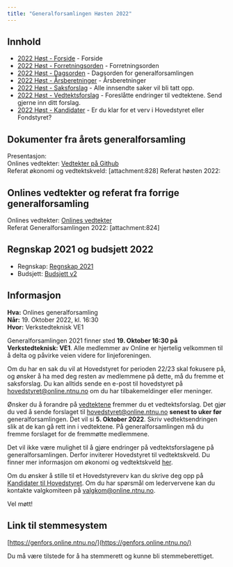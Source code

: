 ```yaml
---
title: "Generalforsamlingen Høsten 2022"
---
```


## Innhold
* [2022 Høst - Forside](/wiki/online/generalforsamlingen/genfors2022h)   - Forside
* [2022 Høst - Forretningsorden](/wiki/online/generalforsamlingen/genfors2022h/forretningsorden) - Forretningsorden
* [2022 Høst - Dagsorden](/wiki/online/generalforsamlingen/genfors2022h/dagsorden) - Dagsorden for generalforsamlingen
* [2022 Høst - Årsberetninger](/wiki/online/generalforsamlingen/genfors2022h/aarsberetninger) - Årsberetninger
* [2022 Høst - Saksforslag](/wiki/online/generalforsamlingen/genfors2022h/saksforslag) - Alle innsendte saker vil bli tatt opp.
* [2022 Høst - Vedtektsforslag](/wiki/online/generalforsamlingen/genfors2022h/vedtekstforslag) - Foreslåtte endringer til vedtektene. Send gjerne inn ditt forslag.
* [2022 Høst - Kandidater](/wiki/online/generalforsamlingen/genfors2022h/valg) - Er du klar for et verv i Hovedstyret eller Fondstyret? 

## Dokumenter fra årets generalforsamling
Presentasjon:  
Onlines vedtekter: [Vedtekter på Github](https://github.com/dotkom/Onlines_Vedtekter)  
Referat økonomi og vedtektskveld: [attachment:828]
Referat høsten 2022:  

## Onlines vedtekter og referat fra forrige generalforsamling 
Onlines vedtekter: [Onlines vedtekter](https://github.com/dotkom/Onlines_Vedtekter/blob/master/vedtekter.adoc)  
Referat Generalforsamlingen 2022: [attachment:824]  
 


## Regnskap 2021 og budsjett 2022

- Regnskap:  [Regnskap 2021](https://docs.google.com/spreadsheets/d/12MkNM1CxZlZaws5TtRqclYenoNi0Dd4llIUhUmjONoM/edit?usp=sharing) 
- Budsjett: [Budsjett v2](https://docs.google.com/spreadsheets/d/1XCH5HwBEdIpPO8CKKI5UbmijpCUKJcE7TBFHXh5tmXc/edit?fbclid=IwAR05Crz5-M3OtcmpMqO_Y1iUcZn1N8vAn1__FOrSMQqlYma8JcxFvUpg81c#gid=878627518) 

## Informasjon

**Hva:** Onlines generalforsamling  
**Når:** 19. Oktober 2022, kl. 16:30  
**Hvor:** Verkstedteknisk VE1  

Generalforsamlingen 2021 finner sted **19. Oktober 16:30 på Verkstedteknisk: VE1**. Alle medlemmer av Online er hjertelig velkommen til å delta og påvirke veien videre for linjeforeningen. 

Om du har en sak du vil at Hovedstyret for perioden 22/23 skal fokusere på, og ønsker å ha med deg resten av medlemmene på dette, må du fremme et saksforslag. Du kan alltids sende en e-post til hovedstyret på [hovedstyret@online.ntnu.no](mailto:hovedstyret@online.ntnu.no) om du har tilbakemeldinger eller meninger.

Ønsker du å forandre på [vedtektene](https://github.com/dotkom/Onlines_Fond_Vedtekter/blob/master/vedtekter.adoc) fremmer du et vedtektsforslag. Det gjør du ved å sende forslaget til [hovedstyret@online.ntnu.no](mailto:hovedstyret@online.ntnu.no) **senest to uker før** generalforsamlingen. Det vil si **5. Oktober 2022**. Skriv vedtektsendringen slik at de kan gå rett inn i vedtektene. På generalforsamlingen må du fremme forslaget for de fremmøtte medlemmene.

Det vil ikke være mulighet til å gjøre endringer på vedtektsforslagene på generalforsamlingen. Derfor inviterer Hovedstyret til vedtektskveld. Du finner mer informasjon om økonomi og vedtektskveld [her](https://old.online.ntnu.no/wiki/online/okogved/).

Om du ønsker å stille til et Hovedstyreverv kan du skrive deg opp på [Kandidater til Hovedstyret](/wiki/online/generalforsamlingen/genfors2022h/valg). Om du har spørsmål om ledervervene kan du kontakte valgkomiteen på [valgkom@online.ntnu.no](mailto:valgkom@online.ntnu.no).



Vel møtt!

## Link til stemmesystem

[https://genfors.online.ntnu.no/](https://genfors.online.ntnu.no/)

Du må være tilstede for å ha stemmerett og kunne bli stemmeberettiget.